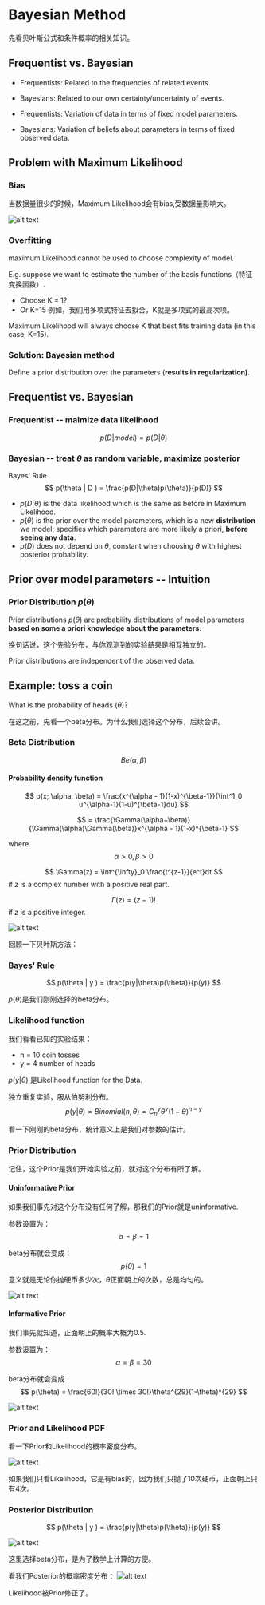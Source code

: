 # Bayesian Method

先看贝叶斯公式和条件概率的相关知识。

## Frequentist vs. Bayesian 
- Frequentists: Related to the frequencies of related events.
- Bayesians: Related to our own certainty/uncertainty of events.

- Frequentists: Variation of data in terms of fixed model parameters.

- Bayesians: Variation of beliefs about parameters in terms of fixed observed data.

## Problem with Maximum Likelihood
### Bias
当数据量很少的时候，Maximum Likelihood会有bias,受数据量影响大。

![alt text](./images/ml-bias.png)

### Overfitting
maximum Likelihood cannot be used to choose complexity of model.

E.g. suppose we want to estimate the number of the basis functions（特征变换函数）. 
- Choose K = 1?
- Or K=15
例如，我们用多项式特征去拟合，K就是多项式的最高次项。

Maximum Likelihood will always choose K that best fits training data (in this case, K=15).

### Solution: Bayesian method
Define a prior distribution over the parameters (**results in regularization)**.

## Frequentist vs. Bayesian 

### Frequentist -- maimize data likelihood
$$
p(D|model) = p(D|\theta)
$$

### Bayesian -- treat $\theta$ as random variable, maximize posterior
Bayes' Rule
$$
p(\theta | D ) = \frac{p(D|\theta)p(\theta)}{p(D)}
$$

- $p(D|\theta)$ is the data likelihood which is the same as before in Maximum Likelihood.
- $p(\theta)$ is the prior over the model parameters, which is a new **distribution** we model; specifies which parameters are more likely a priori, **before seeing any data**.
- $p(D)$ does not depend on $\theta$, constant when choosing $\theta$ with highest posterior probability.

## Prior over model parameters -- Intuition

### Prior Distribution $p(\theta)$
Prior distributions $p(\theta)$ are probability distributions of model parameters **based on some a priori knowledge about the parameters**.  

换句话说，这个先验分布，与你观测到的实验结果是相互独立的。

Prior distributions are independent of the observed data. 

## Example: toss a coin
What is the probability of heads $(\theta)$? 

在这之前，先看一个beta分布。为什么我们选择这个分布，后续会讲。
### Beta Distribution 
$$Be(\alpha, \beta)$$
#### Probability density function
$$
p(x; \alpha, \beta) = \frac{x^{\alpha - 1}(1-x)^{\beta-1}}{\int^1_0 u^{\alpha-1}(1-u)^{\beta-1}du} 
$$

$$
= \frac{\Gamma(\alpha+\beta)}{\Gamma(\alpha)\Gamma(\beta)}x^{\alpha - 1}(1-x)^{\beta-1}
$$

where
$$
\alpha > 0, \beta > 0
$$

$$
\Gamma(z) = \int^{\infty}_0 \frac{t^{z-1}}{e^t}dt 
$$
if $z$ is a complex number with a positive real part.

$$
\Gamma(z) = (z-1)!
$$
if $z$ is a positive integer.


![alt text](./images/Beta_distribution_pdf.svg)

回顾一下贝叶斯方法：

### Bayes' Rule
$$
p(\theta | y ) = \frac{p(y|\theta)p(\theta)}{p(y)}
$$

$p(\theta)$是我们刚刚选择的beta分布。

### Likelihood function
我们看看已知的实验结果：
- n = 10 coin tosses
- y = 4  number of heads

$p(y|\theta)$ 是Likelihood function for the Data.

独立重复实验，服从伯努利分布。
$$
p(y|\theta) = Binomial(n,\theta) = C^y_n\theta^y(1-\theta)^{n-y}
$$

看一下刚刚的beta分布，统计意义上是我们对参数的估计。

### Prior Distribution
记住，这个Prior是我们开始实验之前，就对这个分布有所了解。
#### Uninformative Prior
如果我们事先对这个分布没有任何了解，那我们的Prior就是uninformative.

参数设置为：
$$
\alpha = \beta = 1
$$

beta分布就会变成：
$$
p(\theta) = 1
$$
意义就是无论你抛硬币多少次，$\theta$正面朝上的次数，总是均匀的。

![alt text](./images/beta-01.png)

#### Informative Prior
我们事先就知道，正面朝上的概率大概为0.5.

参数设置为：
$$
\alpha = \beta = 30
$$

beta分布就会变成：
$$
p(\theta) = \frac{60!}{30! \times 30!}\theta^{29}(1-\theta)^{29}
$$

![alt text](./images/beta-02.png)

### Prior and Likelihood PDF
看一下Prior和Likelihood的概率密度分布。

![alt text](./images/prior-likelihood-pdf.png)

如果我们只看Likelihood，它是有bias的，因为我们只抛了10次硬币，正面朝上只有4次。

### Posterior Distribution
$$
p(\theta | y ) = \frac{p(y|\theta)p(\theta)}{p(y)}
$$

![alt text](./images/posterior-distribution.png)

这里选择beta分布，是为了数学上计算的方便。

看我们Posterior的概率密度分布：
![alt text](./images/posterior-distribution-pdf.png)

Likelihood被Prior修正了。
